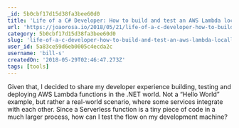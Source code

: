 ```yaml
---
_id: 5b0cbf17d15d38fa3bee60d0
title: 'Life of a C# Developer: How to build and test an AWS Lambda locally'
url: 'https://joaorosa.io/2018/05/21/life-of-a-c-developer-how-to-build-and-test-an-aws-lambda-locally/'
category: 5b0cbf17d15d38fa3bee60d0
slug: 'life-of-a-c-developer-how-to-build-and-test-an-aws-lambda-locally'
user_id: 5a83ce59d6eb0005c4ecda2c
username: 'bill-s'
createdOn: '2018-05-29T02:46:47.273Z'
tags: [tools]
---
```


Given that, I decided to share my developer experience building, testing and deploying AWS Lambda functions in the .NET world. Not a “Hello World” example, but rather a real-world scenario, where some services integrate with each other. Since a Serverless function is a tiny piece of code in a much larger process, how can I test the flow on my development machine?
